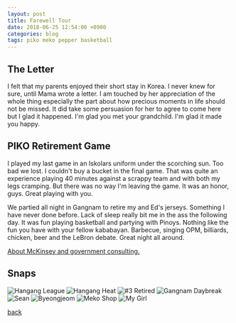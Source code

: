 ```yaml
---
layout: post
title: Farewell Tour
date: 2018-06-25 12:54:00 +0900
categories: blog 
tags: piko meko pepper basketball
---
```


## The Letter

I felt that my parents enjoyed their short stay in Korea. I never knew for sure, until Mama wrote a letter. I am touched by her appreciation of the whole thing especially the part about how precious moments in life should not be missed. It did take some persuasion for her to agree to come here but I glad it happened. I'm glad you met your grandchild. I'm glad it made you happy.

## PIKO Retirement Game

I played my last game in an Iskolars uniform under the scorching sun. Too bad we lost. I couldn't buy a bucket in the final game. That was quite an experience playing 40 minutes against a scrappy team and with both my legs cramping. But there was no way I'm leaving the game. It was an honor, guys. Great playing with you.

We partied all night in Gangnam to retire my and Ed's jerseys. Something I have never done before. Lack of sleep really bit me in the ass the following day. It was fun playing basketball and partying with Pinoys. Nothing like the fun you have with your fellow kababayan. Barbecue, singing OPM, billiards, chicken, beer and the LeBron debate. Great night all around.

[About McKinsey and government consulting.](https://www.nytimes.com/2018/06/26/world/africa/mckinsey-south-africa-eskom.html)

## Snaps

![](/assets/img/1806/20180624-hangangleague.jpg "Hangang League")
![](/assets/img/1806/20180624-hangangheat.jpg "Hangang Heat")
![](/assets/img/1806/20180629-retired.jpg "#3 Retired")
![](/assets/img/1806/20180629-gangnamdaybreak.jpg "Gangnam Daybreak")
![](/assets/img/1806/20180624-sean.jpg "Sean")
![](/assets/img/1806/20180625-byeongjeom.jpg "Byeongjeom")
![](/assets/img/1806/20180630-mekoshop.jpg "Meko Shop")
![](/assets/img/1806/20180630-mygirl.jpg "My Girl")

[back](/blog)